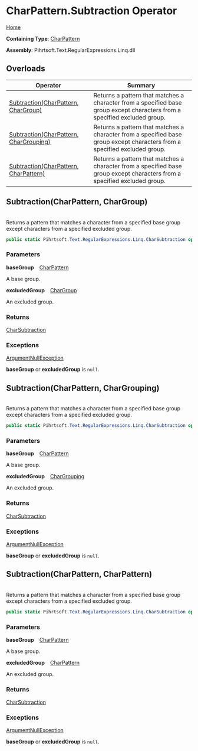# CharPattern\.Subtraction Operator

[Home](../../../../../../README.md)

**Containing Type**: [CharPattern](../README.md)

**Assembly**: Pihrtsoft\.Text\.RegularExpressions\.Linq\.dll

## Overloads

| Operator | Summary |
| -------- | ------- |
| [Subtraction(CharPattern, CharGroup)](#Pihrtsoft_Text_RegularExpressions_Linq_CharPattern_op_Subtraction_Pihrtsoft_Text_RegularExpressions_Linq_CharPattern_Pihrtsoft_Text_RegularExpressions_Linq_CharGroup_) | Returns a pattern that matches a character from a specified base group except characters from a specified excluded group\. |
| [Subtraction(CharPattern, CharGrouping)](#Pihrtsoft_Text_RegularExpressions_Linq_CharPattern_op_Subtraction_Pihrtsoft_Text_RegularExpressions_Linq_CharPattern_Pihrtsoft_Text_RegularExpressions_Linq_CharGrouping_) | Returns a pattern that matches a character from a specified base group except characters from a specified excluded group\. |
| [Subtraction(CharPattern, CharPattern)](#Pihrtsoft_Text_RegularExpressions_Linq_CharPattern_op_Subtraction_Pihrtsoft_Text_RegularExpressions_Linq_CharPattern_Pihrtsoft_Text_RegularExpressions_Linq_CharPattern_) | Returns a pattern that matches a character from a specified base group except characters from a specified excluded group\. |

## Subtraction\(CharPattern, CharGroup\) <a name="Pihrtsoft_Text_RegularExpressions_Linq_CharPattern_op_Subtraction_Pihrtsoft_Text_RegularExpressions_Linq_CharPattern_Pihrtsoft_Text_RegularExpressions_Linq_CharGroup_"></a>

\
Returns a pattern that matches a character from a specified base group except characters from a specified excluded group\.

```csharp
public static Pihrtsoft.Text.RegularExpressions.Linq.CharSubtraction operator -(Pihrtsoft.Text.RegularExpressions.Linq.CharPattern baseGroup, Pihrtsoft.Text.RegularExpressions.Linq.CharGroup excludedGroup)
```

### Parameters

**baseGroup** &ensp; [CharPattern](../README.md)

A base group\.

**excludedGroup** &ensp; [CharGroup](../../CharGroup/README.md)

An excluded group\.

### Returns

[CharSubtraction](../../CharSubtraction/README.md)

### Exceptions

[ArgumentNullException](https://docs.microsoft.com/en-us/dotnet/api/system.argumentnullexception)

**baseGroup** or **excludedGroup** is `null`\.

## Subtraction\(CharPattern, CharGrouping\) <a name="Pihrtsoft_Text_RegularExpressions_Linq_CharPattern_op_Subtraction_Pihrtsoft_Text_RegularExpressions_Linq_CharPattern_Pihrtsoft_Text_RegularExpressions_Linq_CharGrouping_"></a>

\
Returns a pattern that matches a character from a specified base group except characters from a specified excluded group\.

```csharp
public static Pihrtsoft.Text.RegularExpressions.Linq.CharSubtraction operator -(Pihrtsoft.Text.RegularExpressions.Linq.CharPattern baseGroup, Pihrtsoft.Text.RegularExpressions.Linq.CharGrouping excludedGroup)
```

### Parameters

**baseGroup** &ensp; [CharPattern](../README.md)

A base group\.

**excludedGroup** &ensp; [CharGrouping](../../CharGrouping/README.md)

An excluded group\.

### Returns

[CharSubtraction](../../CharSubtraction/README.md)

### Exceptions

[ArgumentNullException](https://docs.microsoft.com/en-us/dotnet/api/system.argumentnullexception)

**baseGroup** or **excludedGroup** is `null`\.

## Subtraction\(CharPattern, CharPattern\) <a name="Pihrtsoft_Text_RegularExpressions_Linq_CharPattern_op_Subtraction_Pihrtsoft_Text_RegularExpressions_Linq_CharPattern_Pihrtsoft_Text_RegularExpressions_Linq_CharPattern_"></a>

\
Returns a pattern that matches a character from a specified base group except characters from a specified excluded group\.

```csharp
public static Pihrtsoft.Text.RegularExpressions.Linq.CharSubtraction operator -(Pihrtsoft.Text.RegularExpressions.Linq.CharPattern baseGroup, Pihrtsoft.Text.RegularExpressions.Linq.CharPattern excludedGroup)
```

### Parameters

**baseGroup** &ensp; [CharPattern](../README.md)

A base group\.

**excludedGroup** &ensp; [CharPattern](../README.md)

An excluded group\.

### Returns

[CharSubtraction](../../CharSubtraction/README.md)

### Exceptions

[ArgumentNullException](https://docs.microsoft.com/en-us/dotnet/api/system.argumentnullexception)

**baseGroup** or **excludedGroup** is `null`\.

